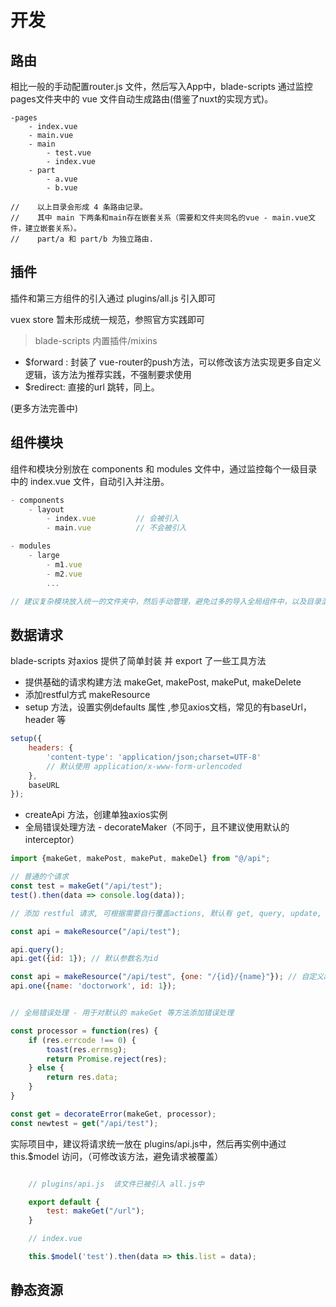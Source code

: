 # 开发

## 路由

相比一般的手动配置router.js 文件，然后写入App中，blade-scripts 通过监控 pages文件夹中的 vue 文件自动生成路由(借鉴了nuxt的实现方式)。

``` 
-pages
    - index.vue
    - main.vue
    - main
        - test.vue
        - index.vue
    - part
        - a.vue
        - b.vue

//    以上目录会形成 4 条路由记录。
//    其中 main 下两条和main存在嵌套关系（需要和文件夹同名的vue - main.vue文件，建立嵌套关系）。
//    part/a 和 part/b 为独立路由.
```

## 插件

插件和第三方组件的引入通过 plugins/all.js 引入即可

vuex store 暂未形成统一规范，参照官方实践即可

> blade-scripts 内置插件/mixins

- $forward : 封装了 vue-router的push方法，可以修改该方法实现更多自定义逻辑，该方法为推荐实践，不强制要求使用
- $redirect: 直接的url 跳转，同上。

(更多方法完善中)

## 组件模块

组件和模块分别放在 components 和 modules 文件中，通过监控每个一级目录中的 index.vue 文件，自动引入并注册。

```js
- components
    - layout
        - index.vue         // 会被引入
        - main.vue          // 不会被引入

- modules
    - large
        - m1.vue
        - m2.vue
        ...

// 建议复杂模块放入统一的文件夹中，然后手动管理，避免过多的导入全局组件中，以及目录混乱。

```

## 数据请求

blade-scripts 对axios 提供了简单封装 并 export 了一些工具方法

- 提供基础的请求构建方法 makeGet, makePost, makePut, makeDelete
- 添加restful方式 makeResource
- setup 方法，设置实例defaults 属性 ,参见axios文档，常见的有baseUrl， header 等

```js
setup({
    headers: {
        'content-type': 'application/json;charset=UTF-8'
        // 默认使用 application/x-www-form-urlencoded
    },
    baseURL
});
```

- createApi 方法，创建单独axios实例
- 全局错误处理方法  - decorateMaker（不同于，且不建议使用默认的interceptor）

```js
import {makeGet, makePost, makePut, makeDel} from "@/api";

// 普通的个请求
const test = makeGet("/api/test");
test().then(data => console.log(data));

// 添加 restful 请求, 可根据需要自行覆盖actions, 默认有 get, query, update, create, delete 5个方法，

const api = makeResource("/api/test");

api.query();
api.get({id: 1}); // 默认参数名为id

const api = makeResource("/api/test", {one: "/{id}/{name}"}); // 自定义action时，默认action不可用
api.one({name: 'doctorwork', id: 1}); 


// 全局错误处理 - 用于对默认的 makeGet 等方法添加错误处理

const processor = function(res) {
    if (res.errcode !== 0) {
        toast(res.errmsg);
        return Promise.reject(res);
    } else {
        return res.data;
    }
}

const get = decorateError(makeGet, processor);
const newtest = get("/api/test");

```

实际项目中，建议将请求统一放在 plugins/api.js中，然后再实例中通过 this.$model 访问，（可修改该方法，避免请求被覆盖）

```js

    // plugins/api.js  该文件已被引入 all.js中

    export default {
        test: makeGet("/url");
    }

    // index.vue

    this.$model('test').then(data => this.list = data);

```

## 静态资源

